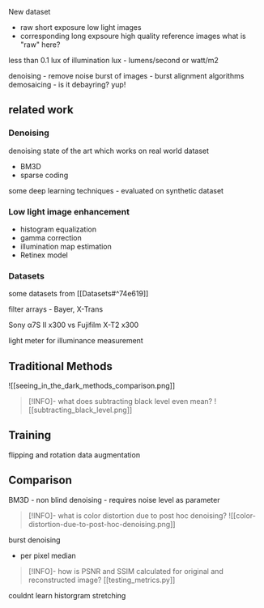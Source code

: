 New dataset 
- raw short exposure low light images
- corresponding long expsoure high quality reference images
what is "raw" here? 

less than 0.1 lux of illumination 
lux - lumens/second or watt/m2

denoising - remove noise
burst of images - burst alignment algorithms
demosaicing - is it debayring? yup!




## related work


### Denoising
denoising state of the art which works on real world dataset
- BM3D
- sparse coding

some deep learning techniques - evaluated on synthetic dataset


### Low light image enhancement
- histogram equalization
- gamma correction
- illumination map estimation 
- Retinex model

### Datasets
some datasets from [[Datasets#^74e619]]


filter arrays - Bayer, X-Trans

Sony α7S II x300 vs Fujifilm X-T2 x300

light meter for illuminance measurement


## Traditional Methods
![[seeing_in_the_dark_methods_comparison.png]]


>[!INFO]- what does subtracting black level even mean? 
>![[subtracting_black_level.png]]


## Training
flipping and rotation data augmentation


## Comparison

BM3D - non blind denoising - requires noise level as parameter

>[!INFO]- what is color distortion due to post hoc denoising?
>![[color-distortion-due-to-post-hoc-denoising.png]]

burst denoising 
- per pixel median

>[!INFO]- how is PSNR and SSIM calculated for original and reconstructed image?
>[[testing_metrics.py]]


couldnt learn historgram stretching
